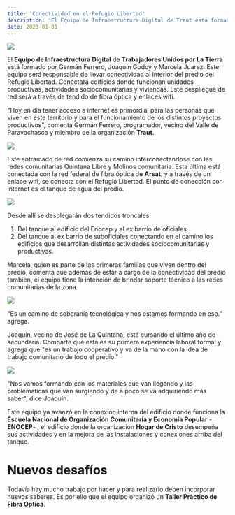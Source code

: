 ```yaml
---
title: 'Conectividad en el Refugio Libertad'
description: 'El Equipo de Infraestructura Digital de Traut está formado por Germán Ferrero, Joaquín Godoy y Marcela Juarez.' 
date: 2023-01-01
---
```


![](https://refugio.libre.org.ar/conectividad/fotos_taller_fo/socTXjo.jpg)

El **Equipo de Infraestructura Digital** de **Trabajadores Unidos por La Tierra** está formado por Germán Ferrero, Joaquín Godoy y Marcela Juarez.
Este equipo será responsable de llevar conectividad al interior del predio del Refugio Libertad. Conectará edificios donde funcionan unidades productivas, actividades sociocomunitarias y viviendas.
Este despliegue de red será a través de tendido de fibra óptica y enlaces wifi.




"Hoy en día tener acceso a internet es primordial para las personas que viven en este territorio y para el funcionamiento de los distintos proyectos productivos", comenta Germán Ferrero, programador, vecino del Valle de Paravachasca y miembro de la organización **Traut**.

![](https://refugio.libre.org.ar/conectividad/fotos_taller_fo/JZKrmHF.jpg)

Este entramado de red comienza su camino interconectandose con las redes comunitarias Quintana Libre y Molinos comunitaria. Esta última está conectada con la red federal de fibra óptica de **Arsat**, y a través de un enlace wifi, se conecta con el Refugio Libertad.
El punto de conección con internet es el tanque de agua del predio.

![](https://refugio.libre.org.ar/conectividad/fotos_taller_fo/nVXCfo7.jpg)


Desde allí se desplegarán dos tendidos troncales: 
1. Del tanque al edificio del Enocep y  al ex barrio de oficiales.
2. Del tanque al ex barrio de suboficiales conectando en el camino  los edificios que desarrollan distintas actividades sociocomunitarias y productivas.

Marcela, quien es parte de las primeras familias que viven dentro del predio, comenta que además de estar a cargo de la conectividad del predio tambien, el equipo tiene la intención de brindar soporte técnico a las redes comunitarias de la zona.

![](https://refugio.libre.org.ar/conectividad/fotos_taller_fo/ZJBWVTe.jpg)

"Es un camino de soberanía tecnológica y nos estamos formando en eso." agrega.



Joaquín, vecino de José de La Quintana, está cursando el último año de secundaria. Comparte que esta es su primera experiencia laboral formal y agrega que "es un trabajo cooperativo y va de la mano con la idea de trabajo comunitario de todo el predio." 

![](https://refugio.libre.org.ar/conectividad/fotos_taller_fo/JODE4N5.jpg)

"Nos vamos formando con los materiales que van llegando y 
las problematicas que van surgiendo y de a poco se va adquiriendo más saber", dice Joaquín. 


Este equipo ya avanzó en la conexión interna del edificio donde funciona la **Escuela Nacional de Organización Comunitaria y Economía Popular** - **ENOCEP**- , el edificio donde la organización **Hogar de Cristo** desempeña sus actividades y en la mejora de las instalaciones y conexiones arriba del tanque.

# Nuevos desafíos

Todavía hay mucho trabajo por hacer y para realizarlo deben incorporar nuevos saberes. 
Es por ello que el equipo organizó un **Taller Práctico de Fibra Optica**.
